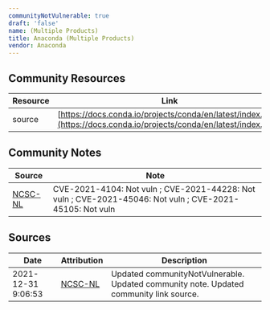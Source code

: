 ```yaml
---
communityNotVulnerable: true
draft: 'false'
name: (Multiple Products)
title: Anaconda (Multiple Products)
vendor: Anaconda
---
```



## Community Resources
| Resource | Link |
| --- | --- |
| source | [https://docs.conda.io/projects/conda/en/latest/index.html](https://docs.conda.io/projects/conda/en/latest/index.html) |

## Community Notes
| Source | Note |
| --- | --- |
| [NCSC-NL](https://github.com/NCSC-NL/log4shell/blob/main/software/README.md) | CVE-2021-4104: Not vuln ; CVE-2021-44228: Not vuln ; CVE-2021-45046: Not vuln ; CVE-2021-45105: Not vuln </ul> |

## Sources
| Date | Attribution | Description |
| --- | --- | --- |
| 2021-12-31 9:06:53 | [NCSC-NL](https://github.com/NCSC-NL/log4shell/blob/main/software/README.md) | Updated communityNotVulnerable. Updated community note. Updated community link source.  |
